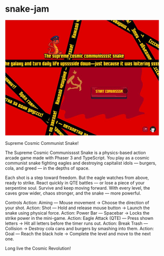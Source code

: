 # snake-jam

![screenshot](menu.jpg)

Supreme Cosmic Communist Snake!

The Supreme Cosmic Communisssst Snake is a physics-based action arcade game made with Phaser 3 and TypeScript.
You play as a cosmic communist snake fighting eagles and destroying capitalist idols — burgers, cola, and greed — in the depths of space.

Each shot is a step toward freedom. But the eagle watches from above, ready to strike. React quickly in QTE battles — or lose a piece of your serpentine soul.
Survive and keep moving forward. With every level, the caves grow wider, chaos stronger, and the snake — more powerful.

Controls
Action: Aiming — Mouse movement → Choose the direction of your shot.
Action: Shot — Hold and release mouse button → Launch the snake using physical force.
Action: Power Bar — Spacebar → Locks the strike power in the mini-game.
Action: Eagle Attack (QTE) — Press shown letters → Hit all letters before the timer runs out.
Action: Break Trash — Collision → Destroy cola cans and burgers by smashing into them.
Action: Goal — Reach the black hole → Complete the level and move to the next one.

Long live the Cosmic Revolution!



